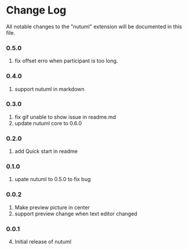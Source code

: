 # Change Log

All notable changes to the "nutuml" extension will be documented in this file.
### 0.5.0 
1. fix offset erro when participant is too long.

### 0.4.0
1. support nutuml in markdown

### 0.3.0
1. fix gif unable to show issue in readme.md
2. update nutuml core to 0.6.0

### 0.2.0
1. add Quick start in readme

### 0.1.0
1. upate nutuml to 0.5.0 to fix bug

### 0.0.2
1. Make preview picture in center
2. support preview change when text editor changed

### 0.0.1
4. Initial release of nutuml